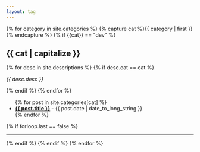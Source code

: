 ```yaml
---
layout: tag
---
```


<div class="wrapper">

{% for category in site.categories %}
    {% capture cat %}{{ category | first }}{% endcapture %}
    {% if {{cat}} == "dev" %}
    <h2 id="{{cat}}">{{ cat | capitalize }}</h2>
    {% for desc in site.descriptions %}
      {% if desc.cat == cat %}
        <p class="desc"><em>{{ desc.desc }}</em></p>
      {% endif %}
    {% endfor %}
    <ul class="posts-list">
    {% for post in site.categories[cat] %}
      <li>
        <strong>
          <a href="{{ post.url | prepend: site.baseurl }}">{{ post.title }}</a>
        </strong>
        <span class="post-date">- {{ post.date | date_to_long_string }}</span>
      </li>
    {% endfor %}
    </ul>
    {% if forloop.last == false %}<hr>{% endif %}
  {% endif %}
{% endfor %}

</div>
